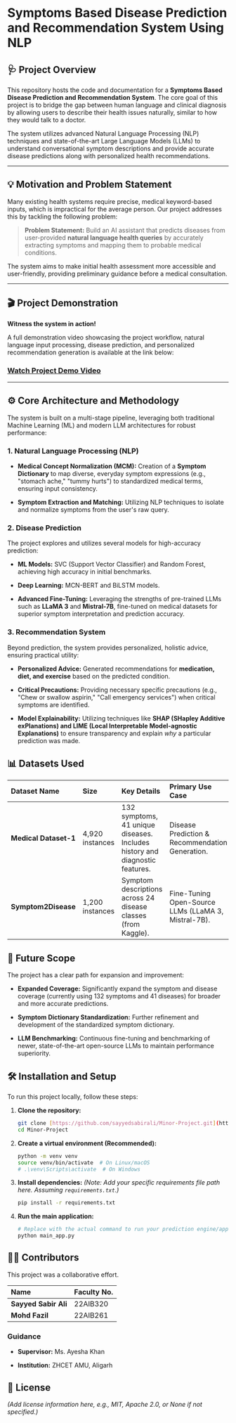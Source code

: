 # Symptoms Based Disease Prediction and Recommendation System Using NLP

## 🩺 Project Overview

This repository hosts the code and documentation for a **Symptoms Based Disease Prediction and Recommendation System**. The core goal of this project is to bridge the gap between human language and clinical diagnosis by allowing users to describe their health issues naturally, similar to how they would talk to a doctor.

The system utilizes advanced Natural Language Processing (NLP) techniques and state-of-the-art Large Language Models (LLMs) to understand conversational symptom descriptions and provide accurate disease predictions along with personalized health recommendations.

---

## 💡 Motivation and Problem Statement

Many existing health systems require precise, medical keyword-based inputs, which is impractical for the average person. Our project addresses this by tackling the following problem:

> **Problem Statement:** Build an AI assistant that predicts diseases from user-provided **natural language health queries** by accurately extracting symptoms and mapping them to probable medical conditions.

The system aims to make initial health assessment more accessible and user-friendly, providing preliminary guidance before a medical consultation.

---

## 🎬 Project Demonstration 

**Witness the system in action!**

A full demonstration video showcasing the project workflow, natural language input processing, disease prediction, and personalized recommendation generation is available at the link below:

### [**Watch Project Demo Video**](https://drive.google.com/file/d/1kIUOy8vM-o_VyCbFO8rtx9bi-Og0izzI/view?usp=drive_link)

---

## ⚙️ Core Architecture and Methodology

The system is built on a multi-stage pipeline, leveraging both traditional Machine Learning (ML) and modern LLM architectures for robust performance:

### 1. Natural Language Processing (NLP)

* **Medical Concept Normalization (MCM):** Creation of a **Symptom Dictionary** to map diverse, everyday symptom expressions (e.g., "stomach ache," "tummy hurts") to standardized medical terms, ensuring input consistency.

* **Symptom Extraction and Matching:** Utilizing NLP techniques to isolate and normalize symptoms from the user's raw query.

### 2. Disease Prediction

The project explores and utilizes several models for high-accuracy prediction:

* **ML Models:** SVC (Support Vector Classifier) and Random Forest, achieving high accuracy in initial benchmarks.

* **Deep Learning:** MCN-BERT and BiLSTM models.

* **Advanced Fine-Tuning:** Leveraging the strengths of pre-trained LLMs such as **LLaMA 3** and **Mistral-7B**, fine-tuned on medical datasets for superior symptom interpretation and prediction accuracy.

### 3. Recommendation System

Beyond prediction, the system provides personalized, holistic advice, ensuring practical utility:

* **Personalized Advice:** Generated recommendations for **medication, diet, and exercise** based on the predicted condition.

* **Critical Precautions:** Providing necessary specific precautions (e.g., "Chew or swallow aspirin," "Call emergency services") when critical symptoms are identified.

* **Model Explainability:** Utilizing techniques like **SHAP (SHapley Additive exPlanations) and LIME (Local Interpretable Model-agnostic Explanations)** to ensure transparency and explain *why* a particular prediction was made.

## 📊 Datasets Used

| Dataset Name | Size | Key Details | Primary Use Case |
| :--- | :--- | :--- | :--- |
| **Medical Dataset-1** | 4,920 instances | 132 symptoms, 41 unique diseases. Includes history and diagnostic features. | Disease Prediction & Recommendation Generation. |
| **Symptom2Disease** | 1,200 instances | Symptom descriptions across 24 disease classes (from Kaggle). | Fine-Tuning Open-Source LLMs (LLaMA 3, Mistral-7B). |

## 🚀 Future Scope

The project has a clear path for expansion and improvement:

* **Expanded Coverage:** Significantly expand the symptom and disease coverage (currently using 132 symptoms and 41 diseases) for broader and more accurate predictions.

* **Symptom Dictionary Standardization:** Further refinement and development of the standardized symptom dictionary.

* **LLM Benchmarking:** Continuous fine-tuning and benchmarking of newer, state-of-the-art open-source LLMs to maintain performance superiority.

## 🛠️ Installation and Setup

To run this project locally, follow these steps:

1.  **Clone the repository:**

    ```bash
    git clone [https://github.com/sayyedsabirali/Minor-Project.git](https://github.com/sayyedsabirali/Minor-Project.git)
    cd Minor-Project
    ```

2.  **Create a virtual environment (Recommended):**

    ```bash
    python -m venv venv
    source venv/bin/activate  # On Linux/macOS
    # .\venv\Scripts\activate  # On Windows
    ```

3.  **Install dependencies:**
    *(Note: Add your specific requirements file path here. Assuming `requirements.txt`.)*

    ```bash
    pip install -r requirements.txt
    ```

4.  **Run the main application:**

    ```bash
    # Replace with the actual command to run your prediction engine/app
    python main_app.py
    ```

## 👨‍💻 Contributors

This project was a collaborative effort.

| Name | Faculty No. |
| :--- | :--- |
| **Sayyed Sabir Ali** | 22AIB320 |
| **Mohd Fazil** | 22AIB261 |

### Guidance

* **Supervisor:** Ms. Ayesha Khan

* **Institution:** ZHCET AMU, Aligarh

## 📄 License

*(Add license information here, e.g., MIT, Apache 2.0, or None if not specified.)*
